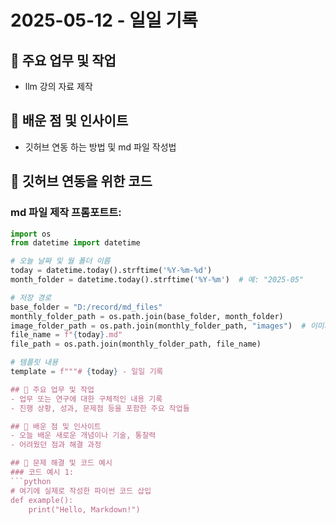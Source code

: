 # 2025-05-12 - 일일 기록

## 🔑 주요 업무 및 작업
- llm 강의 자료 제작 

## 🧠 배운 점 및 인사이트
- 깃허브 연동 하는 방법 및 md 파일 작성법

## 🔧 깃허브 연동을 위한 코드
### md 파일 제작 프롬포트트:
```python
import os
from datetime import datetime

# 오늘 날짜 및 월 폴더 이름
today = datetime.today().strftime('%Y-%m-%d')
month_folder = datetime.today().strftime('%Y-%m')  # 예: "2025-05"

# 저장 경로
base_folder = "D:/record/md_files"
monthly_folder_path = os.path.join(base_folder, month_folder)
image_folder_path = os.path.join(monthly_folder_path, "images")  # 이미지 저장 경로
file_name = f"{today}.md"
file_path = os.path.join(monthly_folder_path, file_name)

# 템플릿 내용
template = f"""# {today} - 일일 기록

## 🔑 주요 업무 및 작업
- 업무 또는 연구에 대한 구체적인 내용 기록
- 진행 상황, 성과, 문제점 등을 포함한 주요 작업들

## 🧠 배운 점 및 인사이트
- 오늘 배운 새로운 개념이나 기술, 통찰력
- 어려웠던 점과 해결 과정

## 🔧 문제 해결 및 코드 예시
### 코드 예시 1:
```python
# 여기에 실제로 작성한 파이썬 코드 삽입
def example():
    print("Hello, Markdown!")

```


